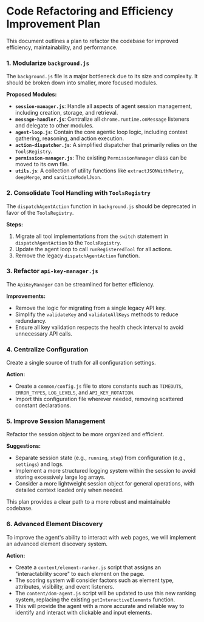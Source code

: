 # Code Refactoring and Efficiency Improvement Plan

This document outlines a plan to refactor the codebase for improved efficiency, maintainability, and performance.

### 1. Modularize `background.js`

The `background.js` file is a major bottleneck due to its size and complexity. It should be broken down into smaller, more focused modules.

**Proposed Modules:**

*   **`session-manager.js`**: Handle all aspects of agent session management, including creation, storage, and retrieval.
*   **`message-handler.js`**: Centralize all `chrome.runtime.onMessage` listeners and delegate to other modules.
*   **`agent-loop.js`**: Contain the core agentic loop logic, including context gathering, reasoning, and action execution.
*   **`action-dispatcher.js`**: A simplified dispatcher that primarily relies on the `ToolsRegistry`.
*   **`permission-manager.js`**: The existing `PermissionManager` class can be moved to its own file.
*   **`utils.js`**: A collection of utility functions like `extractJSONWithRetry`, `deepMerge`, and `sanitizeModelJson`.

### 2. Consolidate Tool Handling with `ToolsRegistry`

The `dispatchAgentAction` function in `background.js` should be deprecated in favor of the `ToolsRegistry`.

**Steps:**

1.  Migrate all tool implementations from the `switch` statement in `dispatchAgentAction` to the `ToolsRegistry`.
2.  Update the agent loop to call `runRegisteredTool` for all actions.
3.  Remove the legacy `dispatchAgentAction` function.

### 3. Refactor `api-key-manager.js`

The `ApiKeyManager` can be streamlined for better efficiency.

**Improvements:**

*   Remove the logic for migrating from a single legacy API key.
*   Simplify the `validateKey` and `validateAllKeys` methods to reduce redundancy.
*   Ensure all key validation respects the health check interval to avoid unnecessary API calls.

### 4. Centralize Configuration

Create a single source of truth for all configuration settings.

**Action:**

*   Create a `common/config.js` file to store constants such as `TIMEOUTS`, `ERROR_TYPES`, `LOG_LEVELS`, and `API_KEY_ROTATION`.
*   Import this configuration file wherever needed, removing scattered constant declarations.

### 5. Improve Session Management

Refactor the session object to be more organized and efficient.

**Suggestions:**

*   Separate session state (e.g., `running`, `step`) from configuration (e.g., `settings`) and logs.
*   Implement a more structured logging system within the session to avoid storing excessively large log arrays.
*   Consider a more lightweight session object for general operations, with detailed context loaded only when needed.

This plan provides a clear path to a more robust and maintainable codebase.

### 6. Advanced Element Discovery

To improve the agent's ability to interact with web pages, we will implement an advanced element discovery system.

**Action:**

*   Create a `content/element-ranker.js` script that assigns an "interactability score" to each element on the page.
*   The scoring system will consider factors such as element type, attributes, visibility, and event listeners.
*   The `content/dom-agent.js` script will be updated to use this new ranking system, replacing the existing `getInteractiveElements` function.
*   This will provide the agent with a more accurate and reliable way to identify and interact with clickable and input elements.